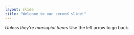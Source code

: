 ```yaml
---
layout: slide
title: "Welcome to our second slide!"
---
```

*Unless they're marsupial bears*
Use the left arrow to go back. 
